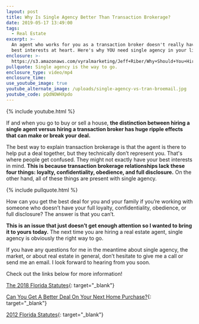 ```yaml
---
layout: post
title: Why Is Single Agency Better Than Transaction Brokerage?
date: 2019-05-17 13:49:00
tags:
  - Real Estate
excerpt: >-
  An agent who works for you as a transaction broker doesn't really have YOUR
  best interests at heart. Here's why YOU need single agency in your life!
enclosure: >-
  https://s3.amazonaws.com/vyralmarketing/Jeff+Riber/Why+Should+You+Hire+a+Single+Agent+Over+a+Transaction+Brokerage_.mp4
pullquote: Single agency is the way to go.
enclosure_type: video/mp4
enclosure_time:
use_youtube_image: true
youtube_alternate_image: /uploads/single-agency-vs-tran-broemail.jpg
youtube_code: pQdNOWHXpdo
---
```


{% include youtube.html %}

If and when you go to buy or sell a house, **the distinction between hiring a single agent versus hiring a transaction broker has huge ripple effects that can make or break your deal.&nbsp;**

The best way to explain transaction brokerage is that the agent is there to help put a deal together, but they technically don’t represent you. That's where people get confused. They might not exactly have your best interests in mind. **This is because transaction brokerage relationships lack these four things: loyalty, confidentiality, obedience, and full disclosure.** On the other hand, all of these things are present with single agency.

{% include pullquote.html %}

How can you get the best deal for you and your family if you’re working with someone who doesn’t have your full loyalty, confidentiality, obedience, or full disclosure? The answer is that you can’t.&nbsp;

**This is an issue that just doesn’t get enough attention so I wanted to bring it to yours today.** The next time you are hiring a real estate agent, single agency is obviously the right way to go.&nbsp;

If you have any questions for me in the meantime about single agency, the market, or about real estate in general, don’t hesitate to give me a call or send me an email. I look forward to hearing from you soon.

Check out the links below for more information\!

[The 2018 Florida Statutes](http://www.leg.state.fl.us/Statutes/index.cfm?App_mode=Display_Statute&amp;URL=0400-0499/0475/Sections/0475.278.html){: target="_blank"}

[Can You Get A Better Deal On Your Next Home Purchase?](https://www.904living.com/buying/representation/){: target="_blank"}

[2012 Florida Statutes](https://www.flsenate.gov/Laws/Statutes/2012/475.278){: target="_blank"}